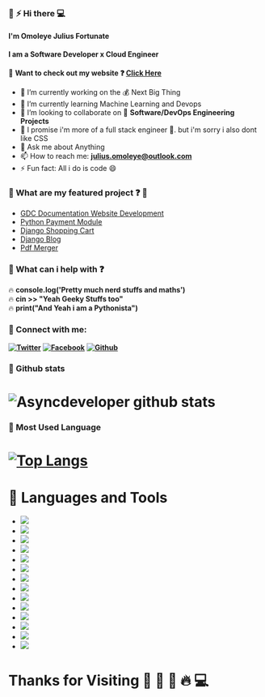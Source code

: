 ###  🔗 :zap:  Hi there 💻




#### I'm Omoleye Julius Fortunate

#### I am a Software Developer x Cloud Engineer

🔗 **Want to check out my website ❓ [Click Here](https://speak2fortunate.netlify.com)**

- 🔭 I’m currently working on the  :moneybag: Next Big Thing
- 🌱 I’m currently learning Machine Learning and Devops
- 👯 I’m looking to collaborate on  :snake:   **Software/DevOps Engineering Projects**
- 🤔 I promise i'm more of a full stack engineer 🙂. but i'm sorry i also dont like CSS
- 💬 Ask me about Anything
- 📫 How to reach me: **julius.omoleye@outlook.com**
- ⚡ Fun fact: All i do is code 😄



###  🔗 What are my featured project ❓ 🚀

- [GDC Documentation Website Development]()
- [Python Payment Module]()
- [Django Shopping Cart]()
- [Django Blog]()
- [Pdf Merger](https://pdfreader-app.herokuapp.com)


###  🔗  What can i help with ❓
🔥 **console.log('Pretty much nerd stuffs and maths')**  
🔥 **cin >> "Yeah Geeky Stuffs too"**  
🔥 **print("And Yeah i am a Pythonista")**  


### 🔗  Connect with me:  
**[![Twitter][1.1]][1]**
**[![Facebook][2.1]][2]**
**[![Github][6.1]][6]**

[1.1]: http://i.imgur.com/tXSoThF.png (twitter icon with padding)
[2.1]: http://i.imgur.com/P3YfQoD.png (facebook icon with padding)
[6.1]: http://i.imgur.com/0o48UoR.png (github icon with padding)
[1]: http://www.twitter.com/devineer_
[2]: http://www.facebook.com/fortunate247/
[6]: http://www.github.com/asyncdeveloper245

### 🚀 Github stats
# ![Asyncdeveloper github stats](https://github-readme-stats.vercel.app/api?username=asyncdeveloper245)

### 🚀 Most Used Language
# [![Top Langs](https://github-readme-stats.vercel.app/api/top-langs/?username=asyncdeveloper245)](https://github.com/asyncdeveloper/github-readme-stats)



# 🔗 Languages and Tools
* ![](https://img.shields.io/badge/Code-Python-informational?style=flat&logo=<LOGO_NAME>&logoColor=white&color=2bbc8a)
* ![](https://img.shields.io/badge/Code-Javascript-informational?style=flat&logo=<LOGO_NAME>&logoColor=white&color=2bbc8a)
* ![](https://img.shields.io/badge/Tools-Docker-informational?style=flat&logo=<LOGO_NAME>&logoColor=white&color=2bbc8a)
* ![](https://img.shields.io/badge/Tools-Postgresql-informational?style=flat&logo=<LOGO_NAME>&logoColor=white&color=2bbc8a)
* ![](https://img.shields.io/badge/Code-LaTex-informational?style=flat&logo=<LOGO_NAME>&logoColor=white&color=2bbc8a)
* ![](https://img.shields.io/badge/Tools-Git-informational?style=flat&logo=<LOGO_NAME>&logoColor=white&color=2bbc8a)
* ![](https://img.shields.io/badge/Platform-Linux-informational?style=flat&logo=<LOGO_NAME>&logoColor=white&color=2bbc8a)
* ![](https://img.shields.io/badge/Platform-MacOs-informational?style=flat&logo=<LOGO_NAME>&logoColor=white&color=2bbc8a)
* ![](https://img.shields.io/badge/Platform-Windows-informational?style=flat&logo=<LOGO_NAME>&logoColor=white&color=2bbc8a)
* ![](https://img.shields.io/badge/Code-C++-informational?style=flat&logo=<LOGO_NAME>&logoColor=white&color=2bbc8a)
* ![](https://img.shields.io/badge/Framework-Django-informational?style=flat&logo=<LOGO_NAME>&logoColor=white&color=2bbc8a)
* ![](https://img.shields.io/badge/Framework-Flask-informational?style=flat&logo=<LOGO_NAME>&logoColor=white&color=2bbc8a)
* ![](https://img.shields.io/badge/Code-HTML5-informational?style=flat&logo=<LOGO_NAME>&logoColor=white&color=2bbc8a)
* ![](https://img.shields.io/badge/Code-CSS3-informational?style=flat&logo=<LOGO_NAME>&logoColor=white&color=2bbc8a)


# Thanks for Visiting 🌻 🌻 🚀 🔥 💻

